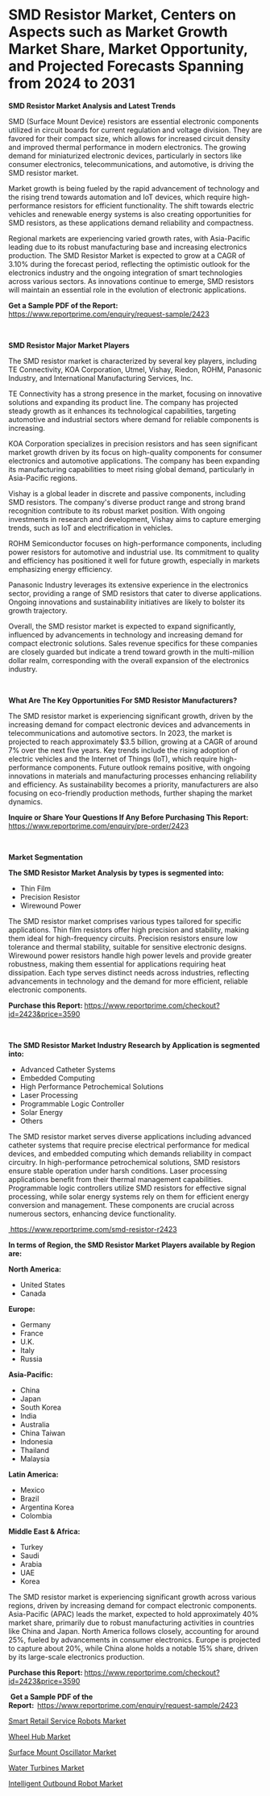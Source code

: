 <p><h1>SMD Resistor Market, Centers on Aspects such as Market Growth Market Share, Market Opportunity, and Projected Forecasts Spanning from 2024 to 2031</h1></p><p><strong>SMD Resistor Market Analysis and Latest Trends</strong></p>
<p><p>SMD (Surface Mount Device) resistors are essential electronic components utilized in circuit boards for current regulation and voltage division. They are favored for their compact size, which allows for increased circuit density and improved thermal performance in modern electronics. The growing demand for miniaturized electronic devices, particularly in sectors like consumer electronics, telecommunications, and automotive, is driving the SMD resistor market.</p><p>Market growth is being fueled by the rapid advancement of technology and the rising trend towards automation and IoT devices, which require high-performance resistors for efficient functionality. The shift towards electric vehicles and renewable energy systems is also creating opportunities for SMD resistors, as these applications demand reliability and compactness. </p><p>Regional markets are experiencing varied growth rates, with Asia-Pacific leading due to its robust manufacturing base and increasing electronics production. The SMD Resistor Market is expected to grow at a CAGR of 3.10% during the forecast period, reflecting the optimistic outlook for the electronics industry and the ongoing integration of smart technologies across various sectors. As innovations continue to emerge, SMD resistors will maintain an essential role in the evolution of electronic applications.</p></p>
<p><strong>Get a Sample PDF of the Report:&nbsp;</strong> <a href="https://www.reportprime.com/enquiry/request-sample/2423">https://www.reportprime.com/enquiry/request-sample/2423</a></p>
<p>&nbsp;</p>
<p><strong>SMD Resistor Major Market Players</strong></p>
<p><p>The SMD resistor market is characterized by several key players, including TE Connectivity, KOA Corporation, Utmel, Vishay, Riedon, ROHM, Panasonic Industry, and International Manufacturing Services, Inc. </p><p>TE Connectivity has a strong presence in the market, focusing on innovative solutions and expanding its product line. The company has projected steady growth as it enhances its technological capabilities, targeting automotive and industrial sectors where demand for reliable components is increasing.</p><p>KOA Corporation specializes in precision resistors and has seen significant market growth driven by its focus on high-quality components for consumer electronics and automotive applications. The company has been expanding its manufacturing capabilities to meet rising global demand, particularly in Asia-Pacific regions.</p><p>Vishay is a global leader in discrete and passive components, including SMD resistors. The company's diverse product range and strong brand recognition contribute to its robust market position. With ongoing investments in research and development, Vishay aims to capture emerging trends, such as IoT and electrification in vehicles.</p><p>ROHM Semiconductor focuses on high-performance components, including power resistors for automotive and industrial use. Its commitment to quality and efficiency has positioned it well for future growth, especially in markets emphasizing energy efficiency.</p><p>Panasonic Industry leverages its extensive experience in the electronics sector, providing a range of SMD resistors that cater to diverse applications. Ongoing innovations and sustainability initiatives are likely to bolster its growth trajectory.</p><p>Overall, the SMD resistor market is expected to expand significantly, influenced by advancements in technology and increasing demand for compact electronic solutions. Sales revenue specifics for these companies are closely guarded but indicate a trend toward growth in the multi-million dollar realm, corresponding with the overall expansion of the electronics industry.</p></p>
<p>&nbsp;</p>
<p><strong>What Are The Key Opportunities For SMD Resistor Manufacturers?</strong></p>
<p><p>The SMD resistor market is experiencing significant growth, driven by the increasing demand for compact electronic devices and advancements in telecommunications and automotive sectors. In 2023, the market is projected to reach approximately $3.5 billion, growing at a CAGR of around 7% over the next five years. Key trends include the rising adoption of electric vehicles and the Internet of Things (IoT), which require high-performance components. Future outlook remains positive, with ongoing innovations in materials and manufacturing processes enhancing reliability and efficiency. As sustainability becomes a priority, manufacturers are also focusing on eco-friendly production methods, further shaping the market dynamics.</p></p>
<p><strong>Inquire or Share Your Questions If Any Before Purchasing This Report:</strong> <a href="https://www.reportprime.com/enquiry/pre-order/2423">https://www.reportprime.com/enquiry/pre-order/2423</a></p>
<p>&nbsp;</p>
<p><strong>Market Segmentation</strong></p>
<p><strong>The SMD Resistor Market Analysis by types is segmented into:</strong></p>
<p><ul><li>Thin Film</li><li>Precision Resistor</li><li>Wirewound Power</li></ul></p>
<p><p>The SMD resistor market comprises various types tailored for specific applications. Thin film resistors offer high precision and stability, making them ideal for high-frequency circuits. Precision resistors ensure low tolerance and thermal stability, suitable for sensitive electronic designs. Wirewound power resistors handle high power levels and provide greater robustness, making them essential for applications requiring heat dissipation. Each type serves distinct needs across industries, reflecting advancements in technology and the demand for more efficient, reliable electronic components.</p></p>
<p><strong>Purchase this Report:&nbsp;</strong><a href="https://www.reportprime.com/checkout?id=2423&price=3590">https://www.reportprime.com/checkout?id=2423&price=3590</a></p>
<p>&nbsp;</p>
<p><strong>The SMD Resistor Market Industry Research by Application is segmented into:</strong></p>
<p><ul><li>Advanced Catheter Systems</li><li>Embedded Computing</li><li>High Performance Petrochemical Solutions</li><li>Laser Processing</li><li>Programmable Logic Controller</li><li>Solar Energy</li><li>Others</li></ul></p>
<p><p>The SMD resistor market serves diverse applications including advanced catheter systems that require precise electrical performance for medical devices, and embedded computing which demands reliability in compact circuitry. In high-performance petrochemical solutions, SMD resistors ensure stable operation under harsh conditions. Laser processing applications benefit from their thermal management capabilities. Programmable logic controllers utilize SMD resistors for effective signal processing, while solar energy systems rely on them for efficient energy conversion and management. These components are crucial across numerous sectors, enhancing device functionality.</p></p>
<p><a href="https://www.reportprime.com/smd-resistor-r2423">&nbsp;https://www.reportprime.com/smd-resistor-r2423</a></p>
<p><strong>In terms of Region, the SMD Resistor Market Players available by Region are:</strong></p>
<p>
    <p> <strong> North America: </strong>
        <ul>
            <li>United States</li>
            <li>Canada</li>
        </ul>
        </p> 
    <p> <strong> Europe: </strong>
        <ul>
            <li>Germany</li>
            <li>France</li>
            <li>U.K.</li>
            <li>Italy</li>
            <li>Russia</li>
        </ul>
        </p> 
    <p> <strong> Asia-Pacific: </strong>
        <ul>
            <li>China</li>
            <li>Japan</li>
            <li>South Korea</li>
            <li>India</li>
            <li>Australia</li>
            <li>China Taiwan</li>
            <li>Indonesia</li>
            <li>Thailand</li>
            <li>Malaysia</li>
        </ul>
        </p> 
    <p> <strong> Latin America: </strong>
        <ul>
            <li>Mexico</li>
            <li>Brazil</li>
            <li>Argentina Korea</li>
            <li>Colombia</li>
        </ul>
        </p> 
    <p> <strong> Middle East & Africa: </strong>
        <ul>
            <li>Turkey</li>
            <li>Saudi</li>
            <li>Arabia</li>
            <li>UAE</li>
            <li>Korea</li>
        </ul>
    </p>
    </p>
<p><p>The SMD resistor market is experiencing significant growth across various regions, driven by increasing demand for compact electronic components. Asia-Pacific (APAC) leads the market, expected to hold approximately 40% market share, primarily due to robust manufacturing activities in countries like China and Japan. North America follows closely, accounting for around 25%, fueled by advancements in consumer electronics. Europe is projected to capture about 20%, while China alone holds a notable 15% share, driven by its large-scale electronics production.</p></p>
<p><strong>Purchase this Report: </strong><a href="https://www.reportprime.com/checkout?id=2423&price=3590">https://www.reportprime.com/checkout?id=2423&price=3590</a></p>
<p>&nbsp;<strong>Get a Sample PDF of the Report:&nbsp;&nbsp;</strong><a href="https://www.reportprime.com/enquiry/request-sample/2423">https://www.reportprime.com/enquiry/request-sample/2423</a></p>
<p><strong></strong></p>
<p><p><a href="https://issuu.com/reportprime-2/docs/smart-retail-service-robots-market-_9d87a3fdc7c66c">Smart Retail Service Robots Market</a></p><p><a href="https://www.linkedin.com/pulse/wheel-hub-market-segmentation-geographical-regions-forcast-till-srovc?trackingId=GTB7qzYqQSmvhwHDqd2Hfw%3D%3D">Wheel Hub Market</a></p><p><a href="https://github.com/PeterParrish5/Market-Research-Report-List-6/blob/main/surface-mount-oscillator-market.md">Surface Mount Oscillator Market</a></p><p><a href="https://www.linkedin.com/pulse/water-turbines-market-outlook-forecast-from-2024-2031-ersatzist-i9x5c?trackingId=gI16ibL4T4CoqMLorOd0mQ%3D%3D">Water Turbines Market</a></p><p><a href="https://issuu.com/reportprime-2/docs/intelligent-outbound-robot-market-s_62073b73451aa5">Intelligent Outbound Robot Market</a></p></p>